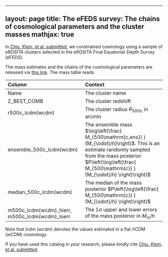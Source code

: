 
---
layout: page
title: The eFEDS survey: The chains of cosmological parameters and the cluster masses
mathjax: true
---

In [Chiu, Klein, et al. submitted][chiu22], we constrained cosmology using a sample of _eROSITA_ clusters selected in the eROSITA Final Equatorial-Depth Survey (eFEDS).

The mass estimates and the chains of the cosmological parameters are released via [this link][releases]. The mass table reads

| Column 	| Context |
| :------ |:--- |
| Name | The cluster name     |
| Z\_BEST\_COMB    | The cluster redshift |
| r500c\_lcdm(wcdm)        | The cluster radius $R_{500\mathrm{c}}$ in arcmin |
| ensemble\_500c\_lcdm(wcdm)        | The ensemble mass $\log\left(\frac{ M_{500\mathrm{c,ens}} }{M_{\odot}/h}\right)$. This is an estimate randomly sampled from the mass posterior $P\left(\log\left(\frac{ M_{500\mathrm{c}} }{M_{\odot}/h} \right)\right)$ |
| median\_500c\_lcdm(wcdm)    | The median of the mass posterior $P\left(\log\left(\frac{ M_{500\mathrm{c}} }{M_{\odot}/h} \right)\right)$ |
| m500c\_lcdm(wcdm)\_hierr, m500c\_lcdm(wcdm)\_loerr    | The 1$\sigma$ upper and lower errors of the mass posterior in $M_{\odot}/h$ |

Note that lcdm (wcdm) denotes the values estimated in a flat $\Lambda$CDM ($w$CDM) cosmology.

If you have used this catalog in your research, please kindly cite [Chiu, Klein, et al. submitted][chiu22].

[chiu22]:https://github.com/inonchiu/eFEDSproducts
[releases]:https://github.com/inonchiu/eFEDSproducts